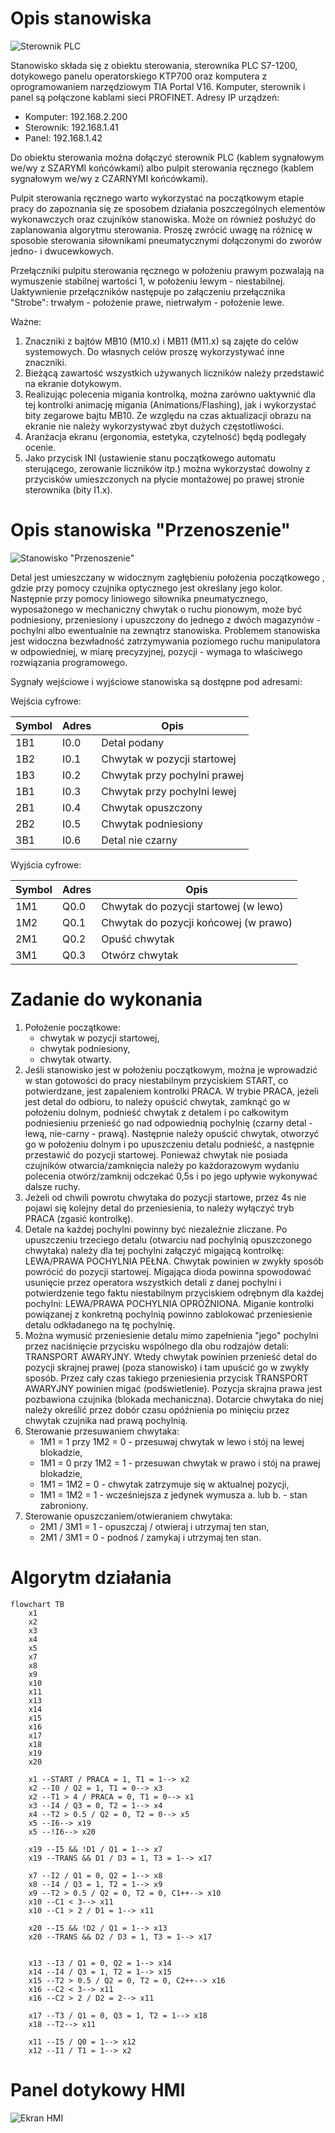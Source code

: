 # Opis stanowiska

![Sterownik PLC](./img/sterownik_programowalny.jpg)

Stanowisko składa się z obiektu sterowania, sterownika PLC S7-1200, dotykowego panelu operatorskiego KTP700 oraz komputera z oprogramowaniem narzędziowym TIA Portal V16. Komputer, sterownik i panel są połączone kablami sieci PROFINET. Adresy IP urządzeń:
- Komputer: 192.168.2.200
- Sterownik: 192.168.1.41
- Panel: 192.168.1.42

Do obiektu sterowania można dołączyć sterownik PLC (kablem sygnałowym we/wy z SZARYMI końcówkami) albo pulpit sterowania ręcznego (kablem sygnałowym we/wy z CZARNYMI końcówkami).

Pulpit sterowania ręcznego warto wykorzystać na początkowym etapie pracy do zapoznania się ze sposobem działania poszczególnych elementów wykonawczych oraz czujników stanowiska. Może on również posłużyć do zaplanowania algorytmu sterowania. Proszę zwrócić uwagę na różnicę w sposobie sterowania siłownikami pneumatycznymi dołączonymi do zworów jedno- i dwucewkowych.

Przełączniki pulpitu sterowania ręcznego w położeniu prawym pozwalają na wymuszenie stabilnej wartości 1, w położeniu lewym - niestabilnej. Uaktywnienie przełączników następuje po załączeniu przełącznika "Strobe": trwałym - położenie prawe, nietrwałym - położenie lewe.

Ważne:

1. Znaczniki z bajtów MB10 (M10.x) i MB11 (M11.x) są zajęte do celów systemowych. Do własnych celów proszę wykorzystywać inne znaczniki.
2. Bieżącą zawartość wszystkich używanych liczników należy przedstawić na ekranie dotykowym.
3. Realizując polecenia migania kontrolką, można zarówno uaktywnić dla tej kontrolki animację migania (Animations/Flashing), jak i wykorzystać bity zegarowe bajtu MB10. Ze względu na czas aktualizacji obrazu na ekranie nie należy wykorzystywać zbyt dużych częstotliwości.
4. Aranżacja ekranu (ergonomia, estetyka, czytelność) będą podlegały ocenie.
5. Jako przycisk INI (ustawienie stanu początkowego automatu sterującego, zerowanie liczników itp.) można wykorzystać dowolny z przycisków umieszczonych na płycie montażowej po prawej stronie sterownika (bity I1.x).

# Opis stanowiska "Przenoszenie"

![Stanowisko "Przenoszenie"](./img/maszyna.jpg)

Detal jest umieszczany w widocznym zagłębieniu położenia początkowego , gdzie przy pomocy czujnika optycznego jest określany jego kolor. Następnie przy pomocy liniowego siłownika pneumatycznego, wyposażonego w mechaniczny chwytak o ruchu pionowym, może być podniesiony, przeniesiony i upuszczony do jednego z dwóch magazynów - pochylni albo ewentualnie na zewnątrz stanowiska. Problemem stanowiska jest widoczna bezwładność zatrzymywania poziomego ruchu manipulatora w odpowiedniej, w miarę precyzyjnej, pozycji - wymaga to właściwego rozwiązania programowego.

Sygnały wejściowe i wyjściowe stanowiska są dostępne pod adresami:

Wejścia cyfrowe:

Symbol | Adres | Opis
-------|-------|-----------------------------
1B1    | I0.0  | Detal podany
1B2    | I0.1  | Chwytak w pozycji startowej
1B3    | I0.2  | Chwytak przy pochylni prawej
1B1    | I0.3  | Chwytak przy pochylni lewej
2B1    | I0.4  | Chwytak opuszczony
2B2    | I0.5  | Chwytak podniesiony
3B1    | I0.6  | Detal nie czarny

Wyjścia cyfrowe:

Symbol | Adres | Opis
-------|-------|--------------------------------------
1M1    | Q0.0  | Chwytak do pozycji startowej (w lewo)
1M2    | Q0.1  | Chwytak do pozycji końcowej (w prawo)
2M1    | Q0.2  | Opuść chwytak
3M1    | Q0.3  | Otwórz chwytak

# Zadanie do wykonania

1. Położenie początkowe:
    - chwytak w pozycji startowej,
    - chwytak podniesiony,
    - chwytak otwarty.
2. Jeśli stanowisko jest w położeniu początkowym, można je wprowadzić w stan gotowości do pracy niestabilnym przyciskiem START, co potwierdzane, jest zapaleniem kontrolki PRACA. W trybie PRACA, jeżeli jest detal do odbioru, to należy opuścić chwytak, zamknąć go w położeniu dolnym, podnieść chwytak z detalem i po całkowitym podniesieniu przenieść go nad odpowiednią pochylnię  (czarny detal - lewą, nie-carny - prawą). Następnie należy opuścić chwytak, otworzyć go w położeniu dolnym i po upuszczeniu detalu podnieść, a  następnie przestawić do pozycji startowej. Ponieważ chwytak nie posiada czujników otwarcia/zamknięcia należy po każdorazowym wydaniu polecenia otwórz/zamknij odczekać 0,5s i po jego upływie wykonywać dalsze ruchy.
3. Jeżeli od chwili powrotu chwytaka do pozycji startowe, przez 4s nie pojawi się kolejny detal do przeniesienia, to należy wyłączyć tryb PRACA (zgasić kontrolkę).
4. Detale na każdej pochylni powinny być niezależnie zliczane. Po upuszczeniu trzeciego detalu (otwarciu nad pochylnią opuszczonego chwytaka) należy dla tej pochylni załączyć migającą kontrolkę: LEWA/PRAWA POCHYLNIA PEŁNA. Chwytak powinien w zwykły sposób powrócić do pozycji startowej. Migająca dioda powinna spowodować usunięcie przez operatora wszystkich detali z danej pochylni i potwierdzenie tego faktu niestabilnym przyciskiem odrębnym dla każdej pochylni: LEWA/PRAWA POCHYLNIA OPRÓŻNIONA. Miganie kontrolki powiązanej z konkretną pochylnią powinno zablokować przeniesienie detalu odkładanego na tę pochylnię.
5. Można wymusić przeniesienie detalu mimo zapełnienia "jego" pochylni przez naciśnięcie przycisku wspólnego dla obu rodzajów detali: TRANSPORT AWARYJNY. Wtedy chwytak powinien przenieść detal do pozycji skrajnej prawej (poza stanowisko) i tam upuścić go w zwykły sposób. Przez cały czas takiego przeniesienia przycisk TRANSPORT AWARYJNY powinien migać (podświetlenie). Pozycja skrajna prawa jest pozbawiona czujnika (blokada mechaniczna). Dotarcie chwytaka do niej należy określić przez dobór czasu opóźnienia po minięciu przez chwytak czujnika nad prawą pochylnią.
6. Sterowanie przesuwaniem chwytaka:
    - 1M1 = 1 przy 1M2 = 0 - przesuwaj chwytak w lewo i stój na lewej blokadzie,
    - 1M1 = 0 przy 1M2 = 1 - przesuwan chwytak w prawo i stój na prawej blokadzie,
    - 1M1 = 1M2 = 0 - chwytak zatrzymuje się w aktualnej pozycji,
    - 1M1 = 1M2 = 1 - wcześniejsza z jedynek wymusza a. lub b. - stan zabroniony.
7. Sterowanie opuszczaniem/otwieraniem chwytaka:
    - 2M1 / 3M1 = 1 - opuszczaj / otwieraj i utrzymaj ten stan,
    - 2M1 / 3M1 = 0 - podnoś / zamykaj i utrzymaj ten stan.

# Algorytm działania

<!-- ```{.mermaid caption="Test mermaid"} -->
```mermaid
flowchart TB
    x1
    x2
    x3
    x4
    x5
    x7
    x8
    x9
    x10
    x11
    x13
    x14
    x15
    x16
    x17
    x18
    x19
    x20

    x1 --START / PRACA = 1, T1 = 1--> x2
    x2 --I0 / Q2 = 1, T1 = 0--> x3
    x2 --T1 > 4 / PRACA = 0, T1 = 0--> x1
    x3 --I4 / Q3 = 0, T2 = 1--> x4
    x4 --T2 > 0.5 / Q2 = 0, T2 = 0--> x5
    x5 --I6--> x19
    x5 --!I6--> x20

    x19 --I5 && !D1 / Q1 = 1--> x7
    x19 --TRANS && D1 / D3 = 1, T3 = 1--> x17
    
    x7 --I2 / Q1 = 0, Q2 = 1--> x8
    x8 --I4 / Q3 = 1, T2 = 1--> x9
    x9 --T2 > 0.5 / Q2 = 0, T2 = 0, C1++--> x10
    x10 --C1 < 3--> x11
    x10 --C1 > 2 / D1 = 1--> x11

    x20 --I5 && !D2 / Q1 = 1--> x13
    x20 --TRANS && D2 / D3 = 1, T3 = 1--> x17
    

    x13 --I3 / Q1 = 0, Q2 = 1--> x14
    x14 --I4 / Q3 = 1, T2 = 1--> x15
    x15 --T2 > 0.5 / Q2 = 0, T2 = 0, C2++--> x16
    x16 --C2 < 3--> x11
    x16 --C2 > 2 / D2 = 2--> x11

    x17 --T3 / Q1 = 0, Q3 = 1, T2 = 1--> x18
    x18 --T2--> x11

    x11 --I5 / Q0 = 1--> x12
    x12 --I1 / T1 = 1--> x2
```


# Panel dotykowy HMI

![Ekran HMI](./img/ekranik_basic.jpg)
